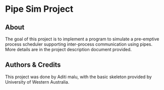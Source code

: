 # Pipe Sim Project

## About 

The goal of this project is to implement a program to simulate a pre-emptive process scheduler supporting inter-process communication using pipes.
More details are in the project description document provided. 

## Authors & Credits

This project was done by Aditi malu, with the basic skeleton provided by University of Western Australia. 

